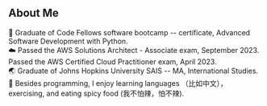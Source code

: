 

## About Me
:snake: Graduate of Code Fellows software bootcamp -- certificate, Advanced Software Development with Python. <br />
:cloud: Passed the AWS Solutions Architect - Associate exam, September 2023. Passed the AWS Certified Cloud Practitioner exam, April 2023. <br /> 
:earth_asia: Graduate of Johns Hopkins University SAIS -- MA, International Studies. <br />
:ramen: Besides programming, I enjoy learning languages （比如中文），exercising, and eating spicy food (我不怕辣，怕不辣). <br />


<!-- [![Dwight's GitHub stats](https://github-readme-stats.vercel.app/api?username=dlindqu3)](https://github.com/dlindqu3/github-readme-stats)
 -->

<!--
**dlindqu3/dlindqu3** is a ✨ _special_ ✨ repository because its `README.md` (this file) appears on your GitHub profile.

Here are some ideas to get you started:

- 🔭 I’m currently working on ...
- 🌱 I’m currently learning ...
- 👯 I’m looking to collaborate on ...
- 🤔 I’m looking for help with ...
- 💬 Ask me about ...
- 📫 How to reach me: ...
- 😄 Pronouns: ...
- ⚡ Fun fact: ...
-->
